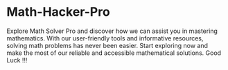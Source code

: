 # Math-Hacker-Pro
Explore Math Solver Pro and discover how we can assist you in mastering mathematics. With our user-friendly tools and informative resources, solving math problems has never been easier. Start exploring now and make the most of our reliable and accessible mathematical solutions. Good Luck !!!
